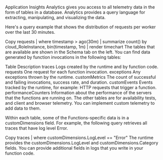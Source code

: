Application Insights Analytics gives you access to all telemetry data in the form of tables in a database. Analytics provides a query language for extracting, manipulating, and visualizing the data.


Here's a query example that shows the distribution of requests per worker over the last 30 minutes.


Copy
requests
| where timestamp > ago(30m) 
| summarize count() by cloud_RoleInstance, bin(timestamp, 1m)
| render timechart
The tables that are available are shown in the Schema tab on the left. You can find data generated by function invocations in the following tables:

Table	Description
traces	Logs created by the runtime and by function code.
requests	One request for each function invocation.
exceptions	Any exceptions thrown by the runtime.
customMetrics	The count of successful and failing invocations, success rate, and duration.
customEvents	Events tracked by the runtime, for example: HTTP requests that trigger a function.
performanceCounters	Information about the performance of the servers that the functions are running on.
The other tables are for availability tests, and client and browser telemetry. You can implement custom telemetry to add data to them.

Within each table, some of the Functions-specific data is in a customDimensions field. For example, the following query retrieves all traces that have log level Error.


Copy
traces 
| where customDimensions.LogLevel == "Error"
The runtime provides the customDimensions.LogLevel and customDimensions.Category fields. You can provide additional fields in logs that you write in your function code.
